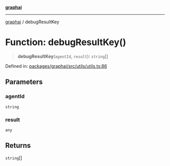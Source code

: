 [**graphai**](../README.md)

***

[graphai](../globals.md) / debugResultKey

# Function: debugResultKey()

> **debugResultKey**(`agentId`, `result`): `string`[]

Defined in: [packages/graphai/src/utils/utils.ts:86](https://github.com/kawamataryo/graphai/blob/5c4c4325bb275f17c58187664137731b5dc52a39/packages/graphai/src/utils/utils.ts#L86)

## Parameters

### agentId

`string`

### result

`any`

## Returns

`string`[]
